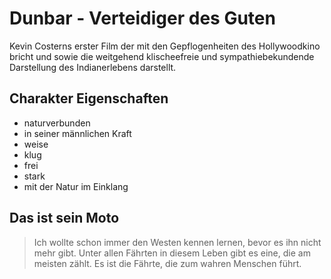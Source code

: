 # Dunbar - Verteidiger des Guten

Kevin Costerns erster Film der mit den Gepflogenheiten des Hollywoodkino bricht und sowie die weitgehend klischeefreie und sympathiebekundende Darstellung des Indianerlebens darstellt.

## Charakter Eigenschaften

* naturverbunden
* in seiner männlichen Kraft
* weise
* klug
* frei
* stark
* mit der Natur im Einklang

## Das ist sein Moto

> Ich wollte schon immer den Westen kennen lernen, bevor es ihn nicht mehr gibt. Unter allen Fährten in diesem Leben gibt es eine, die am meisten zählt. Es ist die Fährte, die zum wahren Menschen führt.
